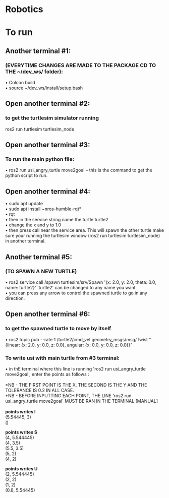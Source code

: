 # Robotics



# To run 
## Another terminal #1:
### (EVERYTIME CHANGES ARE MADE TO THE PACKAGE CD TO THE ~/dev_ws/ folder): <br>
•	Colcon build <br>
•	source ~/dev_ws/install/setup.bash <br>

## Open another terminal #2:
### to get the turtlesim simulator running
ros2 run turtlesim turtlesim_node <br>

## Open another terminal #3:
### To run the main python file:
•	ros2 run usi_angry_turtle move2goal – this is the command to get the python script to run. <br>

## Open another terminal #4:
•	sudo apt update <br>
•	sudo apt install ~nros-humble-rqt* <br>
•	rqt <br>
•	then in the service string name the turtle turtle2 <br>
•	change the x and y to 1.0 <br>
•	then press call near the service area. This will spawn the other turtle make sure your running the turtlesim window (ros2 run turtlesim turtlesim_node) in another terminal. <br>

## Another terminal #5:
### (TO SPAWN A NEW TURTLE)
•	ros2 service call /spawn turtlesim/srv/Spawn '{x: 2.0, y: 2.0, theta: 0.0, name: turtle2}' 'turtle2' can be changed to any name you want <br>
•	you can press any arrow to control the spawned turtle to go in any direction.

## Open another terminal #6: 
### to get the spawned turtle to move by itself
•	ros2 topic pub --rate 1 /turtle2/cmd_vel geometry_msgs/msg/Twist "{linear: {x: 2.0, y: 0.0, z: 0.0}, angular: {x: 0.0, y: 0.0, z: 0.0}}" <br>

### To write usi with main turtle from #3 terminal:
•	in thE terminal where this line is running 'ros2 run usi_angry_turtle move2goal', enter the points as follows : <br>
<br>
*NB - THE FIRST POINT IS THE X, THE SECOND IS THE Y AND THE TOLERANCE IS 0.2 IN ALL CASE. <br>
*NB - BEFORE INPUTTING EACH POINT, THE LINE 'ros2 run usi_angry_turtle move2goal' MUST BE RAN IN THE TERMINAL [MANUAL] <br>
<br>
**points writes I** <br>
(5.54445, 3)<br>
()<br>

**points writes S** <br>
(4, 5.544445)<br>
(4, 3.5)<br>
(5.5, 3.5)<br>
(5, 2)<br>
(4, 2)<br>

**points writes U** <br>
(2, 5.544445)<br>
(2, 2)<br>
(1, 2)<br>
(0.8, 5.54445)<br>
